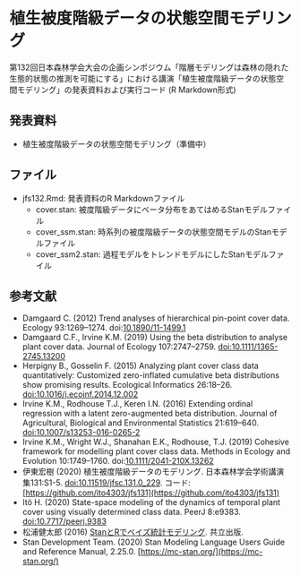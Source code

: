 # 植生被度階級データの状態空間モデリング

第132回日本森林学会大会の企画シンポジウム「階層モデリングは森林の隠れた生態的状態の推測を可能にする」における講演「植生被度階級データの状態空間モデリング」の発表資料および実行コード (R Markdown形式)

## 発表資料

- 植生被度階級データの状態空間モデリング（準備中）

## ファイル

- jfs132.Rmd: 発表資料のR Markdownファイル
    - cover.stan: 被度階級データにベータ分布をあてはめるStanモデルファイル
    - cover_ssm.stan: 時系列の被度階級データの状態空間モデルのStanモデルファイル
    - cover_ssm2.stan: 過程モデルをトレンドモデルにしたStanモデルファイル

## 参考文献

- Damgaard C. (2012) Trend analyses of hierarchical pin-point cover data. Ecology 93:1269–1274. doi:[10.1890/11-1499.1](https://doi.org/10.1890/11-1499.1)
- Damgaard C.F., Irvine K.M. (2019) Using the beta distribution to analyse plant cover data. Journal of Ecology 107:2747–2759. [doi:10.1111/1365-2745.13200](https://doi.org/10.1111/1365-2745.13200)
- Herpigny B., Gosselin F. (2015) Analyzing plant cover class data quantitatively: Customized zero-inflated cumulative beta distributions show promising results. Ecological Informatics 26:18–26. [doi:10.1016/j.ecoinf.2014.12.002](https://doi.org/10.1016/j.ecoinf.2014.12.002)
- Irvine K.M., Rodhouse T.J., Keren I.N. (2016) Extending ordinal regression with a latent zero-augmented beta distribution. Journal of Agricultural, Biological and Environmental Statistics 21:619–640. [doi:10.1007/s13253-016-0265-2](https://doi.org/10.1007/s13253-016-0265-2)
- Irvine K.M., Wright W.J., Shanahan E.K., Rodhouse, T.J. (2019) Cohesive framework for modelling plant cover class data. Methods in Ecology and Evolution 10:1749–1760. doi:[10.1111/2041-210X.13262](https://doi.org/10.1111/2041-210X.13262)
- 伊東宏樹 (2020) 植生被度階級データのモデリング. 日本森林学会学術講演集131:S1-5. [doi:10.11519/jfsc.131.0_229](https://doi.org/10.11519/jfsc.131.0_229). コード:[https://github.com/ito4303/jfs131](https://github.com/ito4303/jfs131)
- Itô H. (2020) State-space modeling of the dynamics of temporal plant cover using visually determined class data. PeerJ 8:e9383. [doi:10.7717/peerj.9383](https://doi.org/10.7717/peerj.9383)
- 松浦健太郎 (2016) [StanとRでベイズ統計モデリング](https://www.kyoritsu-pub.co.jp/bookdetail/9784320112421). 共立出版.
- Stan Development Team. (2020) Stan Modeling Language Users Guide and Reference Manual, 2.25.0. [https://mc-stan.org/](https://mc-stan.org/)
